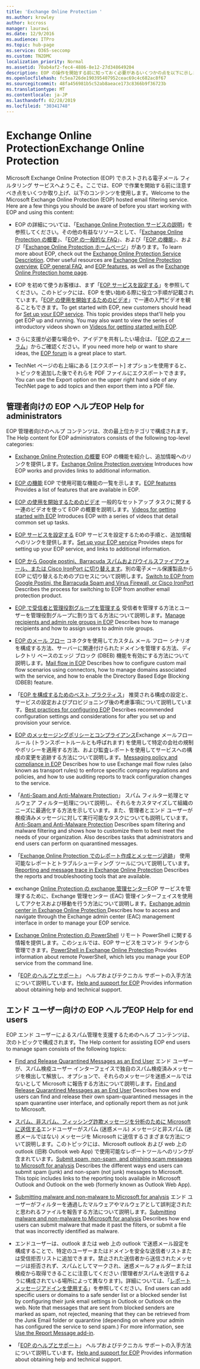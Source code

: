 ```yaml
---
title: 'Exchange Online Protection '
ms.author: krowley
author: kccross
manager: laurawi
ms.date: 12/9/2016
ms.audience: ITPro
ms.topic: hub-page
ms.service: O365-seccomp
ms.custom: TN2DMC
localization_priority: Normal
ms.assetid: 70ab4af2-fec4-4886-8e12-27d348649204
description: EOP の操作を開始する前に知っておく必要があるいくつかの点を以下に示します。
ms.openlocfilehash: fc5ea726de190395407952ceac69c4c682ac8f67
ms.sourcegitcommit: 48fa456981b5c52ab8aeace173c8366b9f36723b
ms.translationtype: MT
ms.contentlocale: ja-JP
ms.lasthandoff: 02/28/2019
ms.locfileid: "30341748"
---
```

# <a name="exchange-online-protection"></a><span data-ttu-id="18058-103">Exchange Online Protection</span><span class="sxs-lookup"><span data-stu-id="18058-103">Exchange Online Protection</span></span> 

<span data-ttu-id="18058-p101">Microsoft Exchange Online Protection (EOP) でホストされる電子メール フィルタリング サービスへようこそ。ここでは、EOP で作業を開始する前に注意すべき点をいくつか取り上げ、以下のコンテンツを使用します。</span><span class="sxs-lookup"><span data-stu-id="18058-p101">Welcome to the Microsoft Exchange Online Protection (EOP) hosted email filtering service. Here are a few things you should be aware of before you start working with EOP and using this content:</span></span>
  
- <span data-ttu-id="18058-p102">EOP の詳細については、「[Exchange Online Protection サービスの説明](https://go.microsoft.com/fwlink/p/?LinkId=320619)」を参照してください。その他の有益なリソースとして、「[Exchange Online Protection の概要](exchange-online-protection-overview.md)」、「[EOP の一般的な FAQ](eop-general-faq.md)」、および「[EOP の機能](eop-features.md)」、および「[Exchange Online Protection ホームページ](https://go.microsoft.com/fwlink/?LinkId=279912)」があります。</span><span class="sxs-lookup"><span data-stu-id="18058-p102">To learn more about EOP, check out the [Exchange Online Protection Service Description](https://go.microsoft.com/fwlink/p/?LinkId=320619). Other useful resources are [Exchange Online Protection overview](exchange-online-protection-overview.md), [EOP general FAQ](eop-general-faq.md), and [EOP features](eop-features.md), as well as the [Exchange Online Protection home page](https://go.microsoft.com/fwlink/?LinkId=279912).</span></span>
    
- <span data-ttu-id="18058-p103">EOP を初めて使うお客様は、まず「[EOP サービスを設定する](set-up-your-eop-service.md)」を参照してください。このトピックには、EOP を使い始める際に役立つ手順が記載されています。「[EOP の使用を開始するためのビデオ](videos-for-getting-started-with-eop.md)」で一連の入門ビデオを観ることもできます。</span><span class="sxs-lookup"><span data-stu-id="18058-p103">To get started with EOP, new customers should head for [Set up your EOP service](set-up-your-eop-service.md). This topic provides steps that'll help you get EOP up and running. You may also want to view the series of introductory videos shown on [Videos for getting started with EOP](videos-for-getting-started-with-eop.md).</span></span>
    
- <span data-ttu-id="18058-111">さらに支援が必要な場合や、アイデアを共有したい場合は、「[EOP のフォーラム](https://go.microsoft.com/fwlink/?LinkId=285351)」からご確認ください。</span><span class="sxs-lookup"><span data-stu-id="18058-111">If you need more help or want to share ideas, the [EOP forum](https://go.microsoft.com/fwlink/?LinkId=285351) is a great place to start.</span></span> 
    
- <span data-ttu-id="18058-112">TechNet ページの右上端にある [エクスポート] オプションを使用すると、トピックを追加した後でそれらを PDF ファイルにエクスポートできます。</span><span class="sxs-lookup"><span data-stu-id="18058-112">You can use the Export option on the upper right hand side of any TechNet page to add topics and then export them into a PDF file.</span></span> 
    
## <a name="eop-help-for-administrators"></a><span data-ttu-id="18058-113">管理者向けの EOP ヘルプ</span><span class="sxs-lookup"><span data-stu-id="18058-113">EOP Help for administrators</span></span>

<span data-ttu-id="18058-114">EOP 管理者向けのヘルプ コンテンツは、次の最上位カテゴリで構成されます。</span><span class="sxs-lookup"><span data-stu-id="18058-114">The Help content for EOP administrators consists of the following top-level categories:</span></span>
  
- <span data-ttu-id="18058-115">[Exchange Online Protection の概要](exchange-online-protection-overview.md) EOP の機能を紹介し、追加情報へのリンクを提供します。</span><span class="sxs-lookup"><span data-stu-id="18058-115">[Exchange Online Protection overview](exchange-online-protection-overview.md) Introduces how EOP works and provides links to additional information.</span></span> 
    
- <span data-ttu-id="18058-116">[EOP の機能](eop-features.md) EOP で使用可能な機能の一覧を示します。</span><span class="sxs-lookup"><span data-stu-id="18058-116">[EOP features](eop-features.md) Provides a list of features that are available in EOP.</span></span> 
    
- <span data-ttu-id="18058-117">[EOP の使用を開始するためのビデオ](videos-for-getting-started-with-eop.md) 一般的なセットアップ タスクに関する一連のビデオを使って EOP の概要を説明します。</span><span class="sxs-lookup"><span data-stu-id="18058-117">[Videos for getting started with EOP](videos-for-getting-started-with-eop.md) Introduces EOP with a series of videos that detail common set up tasks.</span></span> 
    
- <span data-ttu-id="18058-118">[EOP サービスを設定する](set-up-your-eop-service.md) EOP サービスを設定するための手順と、追加情報へのリンクを提供します。</span><span class="sxs-lookup"><span data-stu-id="18058-118">[Set up your EOP service](set-up-your-eop-service.md) Provides steps for setting up your EOP service, and links to additional information.</span></span> 
    
- <span data-ttu-id="18058-119">[EOP から Google postini、Barracuda スパムおよびウイルスファイアウォール、または Cisco IronPort に切り替えます](switch-to-eop-from-google-postini-the-barracuda-spam-and-virus-firewall-or-cisco.md)。別の電子メール保護製品から EOP に切り替えるためのプロセスについて説明します。</span><span class="sxs-lookup"><span data-stu-id="18058-119">[Switch to EOP from Google Postini, the Barracuda Spam and Virus Firewall, or Cisco IronPort](switch-to-eop-from-google-postini-the-barracuda-spam-and-virus-firewall-or-cisco.md) Describes the process for switching to EOP from another email protection product.</span></span> 
    
- <span data-ttu-id="18058-120">[EOP で受信者と管理役割グループを管理する](manage-recipients-and-admin-role-groups-in-eop.md) 受信者を管理する方法とユーザーを管理役割グループに割り当てる方法について説明します。</span><span class="sxs-lookup"><span data-stu-id="18058-120">[Manage recipients and admin role groups in EOP](manage-recipients-and-admin-role-groups-in-eop.md) Describes how to manage recipients and how to assign users to admin role groups.</span></span> 
    
- <span data-ttu-id="18058-121">[EOP のメール フロー](mail-flow-in-eop.md) コネクタを使用してカスタム メール フロー シナリオを構成する方法、サーバーに関連付けられたドメインを管理する方法、ディレクトリ ベースのエッジ ブロック (DBEB) 機能を有効にする方法について説明します。</span><span class="sxs-lookup"><span data-stu-id="18058-121">[Mail flow in EOP](mail-flow-in-eop.md) Describes how to configure custom mail flow scenarios using connectors, how to manage domains associated with the service, and how to enable the Directory Based Edge Blocking (DBEB) feature.</span></span> 
    
- <span data-ttu-id="18058-122">「[EOP を構成するためのベスト プラクティス](best-practices-for-configuring-eop.md)」 推奨される構成の設定と、サービスの設定およびプロビジョニング後の考慮事項について説明しています。</span><span class="sxs-lookup"><span data-stu-id="18058-122">[Best practices for configuring EOP](best-practices-for-configuring-eop.md) Describes recommended configuration settings and considerations for after you set up and provision your service.</span></span> 
    
- <span data-ttu-id="18058-123">[EOP のメッセージングポリシーとコンプライアンス](messaging-policy-and-compliance-in-eop.md)Exchange メールフロールール (トランスポートルールとも呼ばれます) を使用して特定の会社の規制やポリシーを適用する方法、および監査レポートを使用してサービスへの構成の変更を追跡する方法について説明します。</span><span class="sxs-lookup"><span data-stu-id="18058-123">[Messaging policy and compliance in EOP](messaging-policy-and-compliance-in-eop.md) Describes how to use Exchange mail flow rules (also known as transport rules) to enforce specific company regulations and policies, and how to use auditing reports to track configuration changes to the service.</span></span> 
    
- <span data-ttu-id="18058-p104">「[Anti-Spam and Anti-Malware Protection](http://technet.microsoft.com/library/93c6c227-7442-4293-b64d-ec8f15c928db.aspx)」 スパム フィルター処理とマルウェア フィルター処理について説明し、それらをカスタマイズして組織のニーズに最適化する方法を示しています。また、管理者とエンド ユーザーが検疫済みメッセージに対して実行可能なタスクについても説明しています。</span><span class="sxs-lookup"><span data-stu-id="18058-p104">[Anti-Spam and Anti-Malware Protection](http://technet.microsoft.com/library/93c6c227-7442-4293-b64d-ec8f15c928db.aspx) Describes spam filtering and malware filtering and shows how to customize them to best meet the needs of your organization. Also describes tasks that administrators and end users can perform on quarantined messages.</span></span> 
    
- <span data-ttu-id="18058-126">「[Exchange Online Protection でのレポート作成とメッセージ追跡](reporting-and-message-trace-in-exchange-online-protection.md)」 使用可能なレポートとトラブルシューティング ツールについて説明しています。</span><span class="sxs-lookup"><span data-stu-id="18058-126">[Reporting and message trace in Exchange Online Protection](reporting-and-message-trace-in-exchange-online-protection.md) Describes the reports and troubleshooting tools that are available.</span></span> 
    
- <span data-ttu-id="18058-127">exchange [Online Protection の exchange 管理センター](../exchange-admin-center-in-exchange-online-protection-eop.md)EOP サービスを管理するために、Exchange 管理センター (EAC) 管理インターフェイスを使用してアクセスおよび移動を行う方法について説明します。</span><span class="sxs-lookup"><span data-stu-id="18058-127">[Exchange admin center in Exchange Online Protection ](../exchange-admin-center-in-exchange-online-protection-eop.md) Describes how to access and navigate through the Exchange admin center (EAC) management interface in order to manage your EOP service.</span></span> 
    
- <span data-ttu-id="18058-128">[Exchange Online Protection の PowerShell](http://technet.microsoft.com/library/f7918a88-774a-405e-945b-bc2f5ee9f748.aspx) リモート PowerShell に関する情報を提供します。このシェルでは、EOP サービスをコマンド ラインから管理できます。</span><span class="sxs-lookup"><span data-stu-id="18058-128">[PowerShell in Exchange Online Protection](http://technet.microsoft.com/library/f7918a88-774a-405e-945b-bc2f5ee9f748.aspx) Provides information about remote PowerShell, which lets you manage your EOP service from the command line.</span></span> 
    
- <span data-ttu-id="18058-129">「[EOP のヘルプとサポート](help-and-support-for-eop.md)」 ヘルプおよびテクニカル サポートの入手方法について説明しています。</span><span class="sxs-lookup"><span data-stu-id="18058-129">[Help and support for EOP](help-and-support-for-eop.md) Provides information about obtaining help and technical support.</span></span> 
    
## <a name="eop-help-for-end-users"></a><span data-ttu-id="18058-130">エンド ユーザー向けの EOP ヘルプ</span><span class="sxs-lookup"><span data-stu-id="18058-130">EOP Help for end users</span></span>
<span data-ttu-id="18058-131"><a name="sectionSection1"> </a></span><span class="sxs-lookup"><span data-stu-id="18058-131"></span></span>

<span data-ttu-id="18058-132">EOP エンド ユーザーによるスパム管理を支援するためのヘルプ コンテンツは、次のトピックで構成されます。</span><span class="sxs-lookup"><span data-stu-id="18058-132">The Help content for assisting EOP end users to manage spam consists of the following topics:</span></span>
  
- <span data-ttu-id="18058-133">[Find and Release Quarantined Messages as an End User](http://technet.microsoft.com/library/e439b560-827a-4807-abd3-6b861c1ff786.aspx) エンド ユーザーが、スパム検疫ユーザー インターフェイスで独自のスパム検疫済みメッセージを検出して解放し、オプションで、それらのメッセージを迷惑メールではないとして Microsoft に報告する方法について説明します。</span><span class="sxs-lookup"><span data-stu-id="18058-133">[Find and Release Quarantined Messages as an End User](http://technet.microsoft.com/library/e439b560-827a-4807-abd3-6b861c1ff786.aspx) Describes how end users can find and release their own spam-quarantined messages in the spam quarantine user interface, and optionally report them as not junk to Microsoft.</span></span> 
        
- <span data-ttu-id="18058-p105">[スパム、非スパム、フィッシング詐欺メッセージを分析のために Microsoft に送信する](../submit-spam-non-spam-and-phishing-scam-messages-to-microsoft-for-analysis.md)エンドユーザーがスパム (迷惑メール) メッセージと非スパム (迷惑メールではない) メッセージを Microsoft に送信するさまざまな方法について説明します。このトピックには、Microsoft outlook および web 上の outlook (旧称 Outlook web App) で使用可能なレポートツールへのリンクが含まれています。</span><span class="sxs-lookup"><span data-stu-id="18058-p105">[Submit spam, non-spam, and phishing scam messages to Microsoft for analysis](../submit-spam-non-spam-and-phishing-scam-messages-to-microsoft-for-analysis.md) Describes the different ways end users can submit spam (junk) and non-spam (not junk) messages to Microsoft. This topic includes links to the reporting tools available in Microsoft Outlook and Outlook on the web (formerly known as Outlook Web App).</span></span> 
    
- <span data-ttu-id="18058-136">[Submitting malware and non-malware to Microsoft for analysis](../submitting-malware-and-non-malware-to-microsoft-for-analysis.md) エンド ユーザーがフィルターを通過したマルウェアやマルウェアとして誤判定されたと思われるファイルを報告する方法について説明します。</span><span class="sxs-lookup"><span data-stu-id="18058-136">[Submitting malware and non-malware to Microsoft for analysis](../submitting-malware-and-non-malware-to-microsoft-for-analysis.md) Describes how end users can submit malware that made it past the filters, or submit a file that was incorrectly identified as malware.</span></span> 
    
- <span data-ttu-id="18058-p106">エンドユーザーは、outlook または web 上の outlook で迷惑メール設定を構成することで、特定のユーザーまたはドメインを安全な送信者リストまたは受信拒否リストに追加できます。禁止された送信者から送信されたメッセージは拒否されず、スパムとしてマークされ、迷惑メールフォルダーまたは検疫から取得できることに注意してください (管理者がスパムを送信するように構成されている場所によって異なります)。詳細については、「[レポートメッセージアドインを使用する](https://support.office.com/article/addin-b5caa9f1-cdf3-4443-af8c-ff724ea719d2)」を参照してください。</span><span class="sxs-lookup"><span data-stu-id="18058-p106">End users can add specific users or domains to a safe sender list or a blocked sender list by configuring their junk email settings in Outlook or Outlook on the web. Note that messages that are sent from blocked senders are marked as spam, not rejected, meaning that they can be retrieved from the Junk Email folder or quarantine (depending on where your admin has configured the service to send spam.) For more information, see [Use the Report Message add-in](https://support.office.com/article/addin-b5caa9f1-cdf3-4443-af8c-ff724ea719d2).</span></span>
    
- <span data-ttu-id="18058-139">「[EOP のヘルプとサポート](help-and-support-for-eop.md)」 ヘルプおよびテクニカル サポートの入手方法について説明しています。</span><span class="sxs-lookup"><span data-stu-id="18058-139">[Help and support for EOP](help-and-support-for-eop.md) Provides information about obtaining help and technical support.</span></span> 
    
